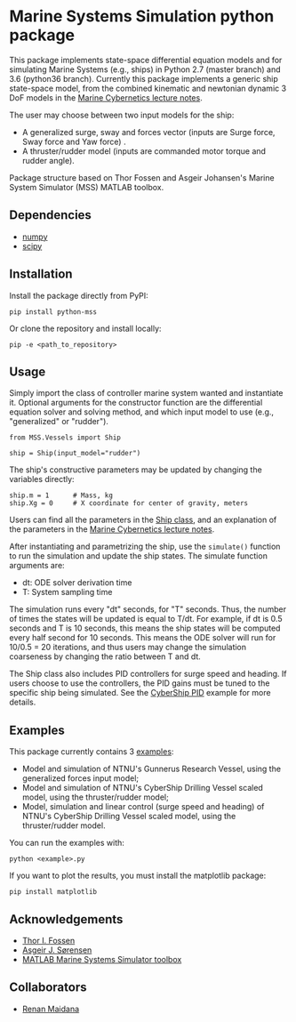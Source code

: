 # Marine Systems Simulation python package

This package implements state-space differential equation models and for simulating Marine Systems (e.g., ships) in Python 2.7 (master branch) and 3.6 (python36 branch).
Currently this package implements a generic ship state-space model, from the combined kinematic and newtonian dynamic 3 DoF models in the [Marine Cybernetics lecture notes](http://folk.ntnu.no/assor/Public/2018-08-20%20marcyb.pdf).


The user may choose between two input models for the ship: 
* A generalized surge, sway and forces vector (inputs are Surge force, Sway force and Yaw force) .
* A thruster/rudder model (inputs are commanded motor torque and rudder angle).


Package structure based on Thor Fossen and Asgeir Johansen's Marine System Simulator (MSS) MATLAB toolbox.

## Dependencies

* [numpy](https://www.numpy.org/)
* [scipy](https://www.scipy.org/)

## Installation

Install the package directly from PyPI:

```pip install python-mss```

Or clone the repository and install locally:

```pip -e <path_to_repository>```

## Usage

Simply import the class of controller marine system wanted and instantiate it.
Optional arguments for the constructor function are the differential equation solver and solving method, and which input model to use (e.g., "generalized" or "rudder").

```
from MSS.Vessels import Ship

ship = Ship(input_model="rudder")
```

The ship's constructive parameters may be updated by changing the variables directly:

```
ship.m = 1      # Mass, kg
ship.Xg = 0     # X coordinate for center of gravity, meters
```

Users can find all the parameters in the [Ship class](), and an explanation of the parameters in the [Marine Cybernetics lecture notes](http://folk.ntnu.no/assor/Public/2018-08-20%20marcyb.pdf).

After instantiating and parametrizing the ship, use the `simulate()` function to run the simulation and update the ship states.
The simulate function arguments are:
* dt: ODE solver derivation time
* T:  System sampling time

The simulation runs every "dt" seconds, for "T" seconds. Thus, the number of times the states will be updated is equal to T/dt.
For example, if dt is 0.5 seconds and T is 10 seconds, this means the ship states will be computed every half second for 10 seconds.
This means the ODE solver will run for 10/0.5 = 20 iterations, and thus users may change the simulation coarseness by changing the ratio between T and dt.

The Ship class also includes PID controllers for surge speed and heading. If users choose to use the controllers, the PID gains must be tuned to the specific ship being simulated.
See the [CyberShip PID]() example for more details.

## Examples

This package currently contains 3 [examples](https://github.com/rgmaidana/predictiveControl/tree/master/examples):

* Model and simulation of NTNU's Gunnerus Research Vessel, using the generalized forces input model;
* Model and simulation of NTNU's CyberShip Drilling Vessel scaled model, using the thruster/rudder model;
* Model, simulation and linear control (surge speed and heading) of NTNU's CyberShip Drilling Vessel scaled model, using the thruster/rudder model.

You can run the examples with:

```python <example>.py```

If you want to plot the results, you must install the matplotlib package:

```pip install matplotlib```

## Acknowledgements

* [Thor I. Fossen](https://www.ntnu.edu/employees/thor.fossen)
* [Asgeir J. Sørensen](https://www.ntnu.edu/employees/asgeir.sorensen)
* [MATLAB Marine Systems Simulator toolbox](https://github.com/cybergalactic/MSS)

## Collaborators

* [Renan Maidana](https://github.com/rgmaidana)
